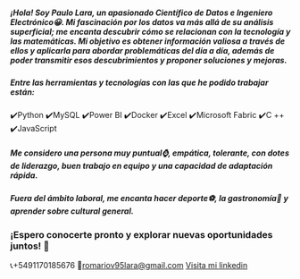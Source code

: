 ##### ¡Hola! Soy Paulo Lara, un apasionado Científico de Datos e Ingeniero Electrónico😀. Mi fascinación por los datos va más allá de su análisis superficial; me encanta descubrir cómo se relacionan con la tecnología y las matemáticas. Mi objetivo es obtener información valiosa a través de ellos y aplicarla para abordar problemáticas del día a día, además de poder transmitir esos descubrimientos y proponer soluciones y mejoras.

##### Entre las herramientas y tecnologías con las que he podido trabajar están:

✔️Python  ✔️MySQL                ✔️Power BI ✔️Docker
✔️Excel     ✔️Microsoft Fabric  ✔️C ++      ✔️JavaScript

##### Me considero una persona muy puntual⌚, empática, tolerante, con dotes de liderazgo, buen trabajo en equipo y una capacidad de adaptación rápida.

##### Fuera del ámbito laboral, me encanta hacer deporte⚽, la gastronomía🍝 y aprender sobre cultural general.

### ¡Espero conocerte pronto y explorar nuevas oportunidades juntos! 🚀

📞+5491170185676
📩romariov95lara@gmail.com
[Visita mi linkedin](https://www.linkedin.com/in/paulo-lara-vel%C3%A1squez-43807319a/)

